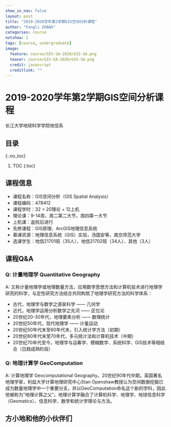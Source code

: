 ```yaml
---
show_in_nav: false
layout: post
title: "2019-2020学年第2学期GIS空间分析课程"
author: "Fangli ZHANG"
categories: course
notshow: 1
tags: [course, undergraduate]
image:
  feature: course/GIS-SA-2020/GIS-SA.png
  teaser: course/GIS-SA-2020/GIS-SA.png
  credit: javascript
  creditlink: ""
---
```


# 2019-2020学年第2学期GIS空间分析课程

长江大学地球科学学院地信系

## 目录
{:.no_toc}
1. TOC
{:toc}

## 课程信息
+ 课程名称：GIS空间分析（GIS Spatial Analysis）
+ 课程编码：478412
+ 课程学时：32 = 20理论 + 12上机
+ 理论课：9-14周，周二第二大节，周四第一大节
+ 上机课：返校后进行
+ 先修课程：GIS原理、ArcGIS地理信息系统
+ 慕课资源：地理信息系统（GIS）实验，汤国安等，南京师范大学
+ 选课学生：地信21701班（35人）、地信21702班（34人）、其他（3人）

## 课程Q&A
### Q: 计量地理学 Quantitative Geography
A: 又称计量地理学或地理数量方法，应用数学思想方法和计算机技术进行地理学研究的科学，与定性研究方法结合共同构筑了地理学研究方法的科学体系：
+ 古代，地理学与数学之源泉科学 —— 几何学
+ 近代，地理学运用分析数学之先河 —— 区位论
+ 20世纪20-30年代，地理要素分析 —— 数理统计
+ 20世纪50年代，现代地理学 —— 计量运动
+ 20世纪50年代末至60年代末，引入统计学方法（初期）
+ 20世纪60年代末至70年代，多元统计法和计算机技术（中期）
+ 20世纪70年代至今，地理学与运筹学、模糊数学、系统科学、GIS技术等相结合（日趋成熟阶段）

### Q: 地理计算学 GeoComputation
A: 计算地理学 Geocomputational Geography。20世纪90年代中期，英国著名地理学家，利兹大学计算地理研究中心Stan Openshaw教授认为空间数据挖掘已成为数量地理学中一个重要分支，并以GeoComputation命名这个新的学科，因此他被称为“地理计算之父”。地理计算学融合了计算机科学、地理学、地球信息科学（Geomatics）、信息科学、数学和统计学理论与方法。

## 方小地和他的小伙伴们

<html>
    <head>
    <style>
        #chartdiv {
            width: 100%;
            height: 480px;
        }
        .map-marker {
            margin-left: -5px;
            margin-top: -5px;
        }
        .map-marker.map-clickable {
            cursor: pointer;
        }
        .pulse {
            width: 0px;
            height: 0px;
            border: 0px solid #f7f14c;
            -webkit-border-radius: 30px;
            -moz-border-radius: 30px;
            border-radius: 30px;
            background-color: #716f42;
            z-index: 10;
            position: absolute;
      }
      .map-marker .dot {
            border: 10px solid #FFFFFF;
            background: transparent;
            -webkit-border-radius: 100px;
            -moz-border-radius: 100px;
            border-radius: 100px;
            height: 40px;
            width: 40px;
            -webkit-animation: pulse 0.5s ease-out;
            -moz-animation: pulse 1s ease-out;
            animation: pulse 1.5s ease-out;
            -webkit-animation-iteration-count: infinite;
            -moz-animation-iteration-count: infinite;
            animation-iteration-count: infinite;
            position: absolute;
            top: -25px;
            left: -25px;
            z-index: 1;
            opacity: 0;
    }
    @-moz-keyframes pulse {
           0% {
              -moz-transform: scale(0);
              opacity: 0.0;
           }
           25% {
              -moz-transform: scale(0);
              opacity: 0.1;
           }
           50% {
              -moz-transform: scale(0.1);
              opacity: 0.3;
           }
           75% {
              -moz-transform: scale(0.5);
              opacity: 0.5;
           }
           100% {
              -moz-transform: scale(1);
              opacity: 0.0;
           }
    }
    @-webkit-keyframes "pulse" {
           0% {
              -webkit-transform: scale(0);
              opacity: 0.0;
           }
           25% {
              -webkit-transform: scale(0);
              opacity: 0.1;
           }
           50% {
              -webkit-transform: scale(0.1);
              opacity: 0.3;
           }
           75% {
              -webkit-transform: scale(0.5);
              opacity: 0.5;
           }
           100% {
              -webkit-transform: scale(1);
              opacity: 0.0;
           }
       }
    </style>
    </head>
    <body>
    <script src="https://www.amcharts.com/lib/3/ammap.js"></script>
    <script src="https://www.amcharts.com/lib/3/maps/js/worldLow.js"></script>
    <script src="https://www.amcharts.com/lib/3/themes/light.js"></script>
    <script>
    var targetSVG = "M9,0C4.029,0,0,4.029,0,9s4.029,9,9,9s9-4.029,9-9S13.971,0,9,0z M9,15.93 c-3.83,0-6.93-3.1-6.93-6.93S5.17,2.07,9,2.07s6.93,3.1,6.93,6.93S12.83,15.93,9,15.93 M12.5,9c0,1.933-1.567,3.5-3.5,3.5S5.5,10.933,5.5,9S7.067,5.5,9,5.5 S12.5,7.067,12.5,9z";

    <!-- var targetSVG = "{{site.baseurl}}/assets/svg/taxi.svg"; -->

    var map = AmCharts.makeChart( "chartdiv", {
        "type": "map",
        "theme": "light",
        "dragMap": true,
        "projection": "miller",
        "mouseWheelZoomEnabled": true,
        "showBalloonOnSelectedObject": true,
        "backgroundAlpha": 1,
        "backgroundColor": "#000",

        "dataProvider": {
            "mapURL": "/assets/map/chinaHigh.svg",

            "zoomLevel": 1,
            "zoomLatitude": 36.7,
            "zoomLongitude": 104.2,

            "lines": [
            ],

            "images": [
            {"type": "circle", "title": "<b>新疆库尔勒</b><br/>杨亚婷","latitude":41.73,"longitude":86.16, "color": "#FFFF00", "scale": 0.3},
            {"type": "circle", "title": "<b>河南驻马店</b><br/>段雪昆","latitude":33.33,"longitude":113.83, "color": "#FFFF00", "scale": 0.3},
            {"type": "circle", "title": "<b>山西临汾</b><br/>雷凯睿","latitude":36.06,"longitude":111.49, "color": "#FFFF00", "scale": 0.3},
            {"type": "circle", "title": "<b>湖北仙桃</b><br/>万文慧","latitude":30.19,"longitude":113.18, "color": "#FFFF00", "scale": 0.3},
            {"type": "circle", "title": "<b>甘肃兰州</b><br/>贾玉永","latitude":35.96,"longitude":104.02, "color": "#FFFF00", "scale": 0.3},
            {"type": "circle", "title": "<b>湖北利川</b><br/>邓莉婷","latitude":30.31,"longitude":109.04, "color": "#FFFF00", "scale": 0.3},
            {"type": "circle", "title": "<b>河北定州</b><br/>陈婉婷","latitude":38.51,"longitude":114.99, "color": "#FFFF00", "scale": 0.3},
            {"type": "circle", "title": "<b>浙江金华</b><br/>马紫雯","latitude":29.09,"longitude":120.22, "color": "#FFFF00", "scale": 0.3},
            {"type": "circle", "title": "<b>湖北襄阳</b><br/>张怿如","latitude":32.26,"longitude":111.56, "color": "#FFFF00", "scale": 0.3},
            {"type": "circle", "title": "<b>福建福州</b><br/>林竑川","latitude":26.51,"longitude":119.54, "color": "#FFFF00", "scale": 0.3},
            {"type": "circle", "title": "<b>四川成都</b><br/>李书晨","latitude":30.69,"longitude":104.03, "color": "#FFFF00", "scale": 0.3},
            {"type": "circle", "title": "<b>湖北仙桃</b><br/>李文宇","latitude":30.23,"longitude":113.29, "color": "#FFFF00", "scale": 0.3},
            {"type": "circle", "title": "<b>湖北襄阳</b><br/>朱博宽","latitude":32.16,"longitude":111.82, "color": "#FFFF00", "scale": 0.3},
            {"type": "circle", "title": "<b>湖北襄阳</b><br/>陆雨竹","latitude":32.04,"longitude":112.14, "color": "#FFFF00", "scale": 0.3},
            {"type": "circle", "title": "<b>天津蓟州</b><br/>解诗音","latitude":40.05,"longitude":117.44, "color": "#FFFF00", "scale": 0.3},
            {"type": "circle", "title": "<b>湖北十堰</b><br/>韩奕萌","latitude":32.62,"longitude":110.74, "color": "#FFFF00", "scale": 0.3},
            {"type": "circle", "title": "<b>云南水富</b><br/>申誉华","latitude":28.63,"longitude":104.41, "color": "#FFFF00", "scale": 0.3},
            {"type": "circle", "title": "<b>吉林长春</b><br/>陈冬如","latitude":43.48,"longitude":125.19, "color": "#FFFF00", "scale": 0.3},
            {"type": "circle", "title": "<b>吉林长春</b><br/>何辉羽","latitude":43.86,"longitude":125.27, "color": "#FFFF00", "scale": 0.3},
            {"type": "circle", "title": "<b>青海海东</b><br/>蓟元俊","latitude":36.29,"longitude":102.64, "color": "#FFFF00", "scale": 0.3},
            {"type": "circle", "title": "<b>甘肃白银</b><br/>赵彦雄","latitude":36.55,"longitude":104.17, "color": "#FFFF00", "scale": 0.3},
            {"type": "circle", "title": "<b>湖北十堰</b><br/>夏天","latitude":32.33,"longitude":109.70, "color": "#FFFF00", "scale": 0.3},
            {"type": "circle", "title": "<b>湖北天门</b><br/>王赛","latitude":30.61,"longitude":113.03, "color": "#FFFF00", "scale": 0.3},
            {"type": "circle", "title": "<b>湖北武汉</b><br/>赵曦","latitude":30.50,"longitude":114.37, "color": "#FFFF00", "scale": 0.3},
            {"type": "circle", "title": "<b>湖北武汉</b><br/>方慧","latitude":30.00,"longitude":114.21, "color": "#FFFF00", "scale": 0.3},
            {"type": "circle", "title": "<b>重庆大足</b><br/>陈欢","latitude":29.63,"longitude":105.73, "color": "#FFFF00", "scale": 0.3},
            {"type": "circle", "title": "<b>辽宁锦州</b><br/>高鹤","latitude":41.14,"longitude":121.15, "color": "#FFFF00", "scale": 0.3},
            {"type": "circle", "title": "<b>湖北恩施</b><br/>汤龙","latitude":30.68,"longitude":109.76, "color": "#FFFF00", "scale": 0.3},
            {"type": "circle", "title": "<b>河南周口</b><br/>邱霖","latitude":33.55,"longitude":115.14, "color": "#FFFF00", "scale": 0.3},
            {"type": "circle", "title": "<b>广东广州</b><br/>李宇","latitude":23.06,"longitude":113.19, "color": "#FFFF00", "scale": 0.3},
            {"type": "circle", "title": "<b>湖北天门</b><br/>张萌","latitude":30.25,"longitude":112.35, "color": "#FFFF00", "scale": 0.3},
            {"type": "circle", "title": "<b>贵州盘县</b><br/>丁根","latitude":26.00,"longitude":104.50, "color": "#FFFF00", "scale": 0.3},
            {"type": "circle", "title": "<b>湖北武汉</b><br/>荣萌","latitude":30.22,"longitude":114.05, "color": "#FFFF00", "scale": 0.3},
            {"type": "circle", "title": "<b>湖北孝感</b><br/>刘鑫","latitude":31.92,"longitude":113.91, "color": "#FFFF00", "scale": 0.3},
            {"type": "circle", "title": "<b>湖北安陆</b><br/>陈倩","latitude":31.15,"longitude":113.41, "color": "#FFFF00", "scale": 0.3},
            {"type": "circle", "title": "<b>湖南岳阳</b><br/>欧阳明远", "latitude": 29.33, "longitude": 113.09, "scale": 0.3},
            {"type": "circle", "title": "<b>河南安阳</b><br/>任安晶", "latitude": 36.1, "longitude": 114.33, "scale": 0.3},
            {"type": "circle", "title": "<b>山东聊城</b><br/>崔维帅", "latitude": 36.62, "longitude": 116.23995, "scale": 0.3},
            {"type": "circle", "title": "<b>湖北咸宁</b><br/>王建", "latitude": 29.6, "longitude": 114.47, "scale": 0.3},
            {"type": "circle", "title": "<b>湖北武汉</b><br/>凃怿闻", "latitude": 30.63, "longitude": 114.38, "scale": 0.3},
            {"type": "circle", "title": "<b>湖北黄冈</b><br/>鲁宏辉", "latitude": 30.4, "longitude": 115.25, "scale": 0.3},
            {"type": "circle", "title": "<b>河南周口</b><br/>王刘坤", "latitude": 33.73, "longitude": 114.88, "scale": 0.3},
            {"type": "circle", "title": "<b>湖北荆州</b><br/>饶瑩春", "latitude": 30.34, "longitude": 112.23, "scale": 0.3},
            {"type": "circle", "title": "<b>河北沧州</b><br/>李晓文", "latitude": 38.3, "longitude": 116.87, "scale": 0.3},
            {"type": "circle", "title": "<b>湖北咸宁</b><br/>周有恩", "latitude": 29.88, "longitude": 114.31, "scale": 0.3},
            {"type": "circle", "title": "<b>湖北荆门</b><br/>杨旨钊", "latitude": 30.71, "longitude": 112.59, "scale": 0.3},
            {"type": "circle", "title": "<b>乌鲁木齐</b><br/>唐晴", "latitude": 45.04, "longitude": 86.56, "scale": 0.3},
            {"type": "circle", "title": "<b>湖北仙桃</b><br/>刘佳昊", "latitude": 30.36, "longitude": 113.43, "scale": 0.3},
            {"type": "circle", "title": "<b>湖北武汉</b><br/>朱恰", "latitude": 30.57, "longitude": 114.37, "scale": 0.3},
            {"type": "circle", "title": "<b>湖北咸宁</b><br/>熊夏悦", "latitude": 29.88, "longitude": 114.3, "scale": 0.3},
            {"type": "circle", "title": "<b>江西上饶</b><br/>方前程", "latitude": 28.3, "longitude": 117.95, "scale": 0.3},
            {"type": "circle", "title": "<b>湖北利川</b><br/>段先兴", "latitude": 30.26, "longitude": 108.75, "scale": 0.3},
            {"type": "circle", "title": "<b>浙江金华</b><br/>徐涛", "latitude": 29.2, "longitude": 119.45, "scale": 0.3},
            {"type": "circle", "title": "<b>山东菏泽</b><br/>王亚茹", "latitude": 35.55, "longitude": 115.52, "scale": 0.3},
            {"type": "circle", "title": "<b>云南文山</b><br/>杨油加", "latitude": 23.49, "longitude": 104.3, "scale": 0.3},
            {"type": "circle", "title": "<b>湖北孝感</b><br/>余龙", "latitude": 30.55, "longitude": 114.08, "scale": 0.3},
            {"type": "circle", "title": "<b>四川达州</b><br/>刘晓凤 ", "latitude": 30.94, "longitude": 107.96, "scale": 0.3},
            {"type": "circle", "title": "<b>湖北孝感</b><br/>王丹阳", "latitude": 31.26, "longitude": 113.69, "scale": 0.3},
            {"type": "circle", "title": "<b>江西赣州</b><br/>李瑾", "latitude": 25.39, "longitude": 114.94, "scale": 0.3},
            {"type": "circle", "title": "<b>山西运城</b><br/>李灿", "latitude": 35.6, "longitude": 110.97, "scale": 0.3},
            {"type": "circle", "title": "<b>广东惠州</b><br/>程信昱", "latitude": 22.8, "longitude": 114.47, "scale": 0.3},
            {"type": "circle", "title": "<b>辽宁葫芦岛</b><br/>冯浚", "latitude": 40.71, "longitude": 120.84, "scale": 0.3},
            {"type": "circle", "title": "<b>湖北荆门</b><br/>周再文", "latitude": 31.03, "longitude": 112.19, "scale": 0.3},
            {"type": "circle", "title": "<b>重庆秀山</b><br/>戴秀清", "latitude": 28.5, "longitude": 108.97, "scale": 0.3},
            {"type": "circle", "title": "<b>湖北恩施</b><br/>朱俊", "latitude": 30.21, "longitude": 109.17, "scale": 0.3},
            {"type": "circle", "title": "<b>河南项城</b><br/>黄帅", "latitude": 37.12, "longitude": 114.33, "scale": 0.3},
            {"type": "circle", "title": "<b>青海西宁</b><br/>王新艳", "latitude": 31.42, "longitude": 109.37, "scale": 0.3},
            {"type": "circle", "title": "<b>湖北咸宁</b><br/>陈哲", "latitude": 29.6, "longitude": 114.48, "scale": 0.3},
            {"type": "circle", "title": "<b>湖北随州</b><br/>谢济阳", "latitude": 32, "longitude": 112.88, "scale": 0.3},
            {"type": "circle", "title": "<b>湖北黄冈</b><br/>张天怡", "latitude": 30.44, "longitude": 114.87, "color": "#FF0000", "scale": 0.3}
            ]
        },

            "areasSettings": {
                "color": "#FFCC00",
                "outlineThickness": 0.3,
                "unlistedAreasColor": "#FFFFFF",
                "unlistedAreasAlpha": 0.6
            },

            "imagesSettings": {
              "color": "#00FF00",
              "rollOverColor": "#FFFF00",
              "selectedColor": "#000000"
            },

            "linesSettings": {
              "arc": -0.75,
              "arrow": "middle",
              "color": "#FFFF00",
              "alpha": 1,
              "arrowAlpha": 1,
              "arrowSize": 3,
              "thickness": 1
            },

            "balloon": {
                "drop": false,
                "fixedPosition": false
            },

            "zoomControl": {
              "homeButtonEnabled": false,
              "zoomControlEnabled": false,
              "buttonSize": 10,
              "gridHeight": 0,
              "draggerAlpha": 0,
              "gridAlpha": 0
            },

            "backgroundZoomsToTop": true,
            "linesAboveImages": false,

           "export": {
             "enabled": false
           }
    } );

    map.addListener( "positionChanged", updateCustomMarkers );

    function updateCustomMarkers( event ) {
      var map = event.chart;

      for ( var x in map.dataProvider.images ) {
        var image = map.dataProvider.images[ x ];
        if (x == 4) {
            if ( 'undefined' == typeof image.externalElement )
            image.externalElement = createCustomMarker( image );
            var xy = map.coordinatesToStageXY( image.longitude, image.latitude );
            image.externalElement.style.top = xy.y + 'px';
            image.externalElement.style.left = xy.x + 'px';
        } else {
            if ( 'undefined' == typeof image.externalElement )
            image.externalElement = createCustomMarker( image );
            var xy = map.coordinatesToStageXY( image.longitude, image.latitude );
            image.externalElement.style.top = xy.y + 'px';
            image.externalElement.style.left = xy.x + 'px';
        }
      }
    }

    function createCustomMarker( image ) {
      var holder = document.createElement( 'div' );
      holder.className = 'map-marker';
      holder.title = image.title;
      holder.style.position = 'absolute';

      if ( undefined != image.url ) {
        holder.onclick = function() {
          window.location.href = image.url;
        };
        holder.className += ' map-clickable';
      }

      var dot = document.createElement( 'div' );
      dot.className = 'dot';
      holder.appendChild( dot );

      var pulse = document.createElement( 'div' );
      pulse.className = 'pulse';
      holder.appendChild( pulse );

      image.chart.chartDiv.appendChild( holder );

      return holder;
    }


    </script>
    </body>
    <div id="chartdiv"></div>
</html>




## 授课日志

### 2020-04-07 雨课堂上课-GIS空间分析第一章地理空间数据分析与GIS
70/72名同学签到了课程，10:05-11:40，课程2节共90分钟，中途休息5分钟。

全程雨课堂授课，稳定。

![GIS空间分析-第一章地理空间数据分析与GIS](../assets/img/course/GIS-SA-2020/GIS-SA-1.png)


### 2020-04-09 雨课堂上课-GIS空间分析第二章GIS空间分析基础
71/72名同学签到了课程，08:00-09:35，课程2节共90分钟，中途休息5分钟。

全程雨课堂授课，稳定。

![GIS空间分析-第二章GIS空间分析基础](../assets/img/course/GIS-SA-2020/GIS-SA-2.png)
